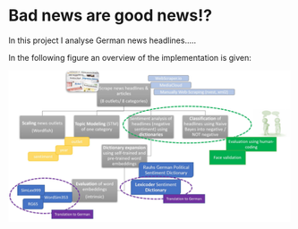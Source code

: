 # Bad news are good news!?

In this project I analyse German news headlines.....
                     
In the following figure an overview of the implementation is given:

![Process.JPG](https://github.com/NadineNicoleSchmitt/Analyzing-German-News-Headlines/blob/main/Process.JPG)
